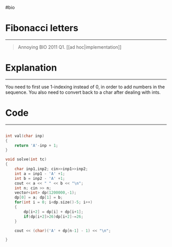 #bio
# Fibonacci letters
---
> Annoying BIO 2011 Q1.  [[ad hoc|implementation]]


# Explanation
---
You need to first use 1-indexing instead of 0, in order to add numbers in the sequence. You also need to convert back to a char after dealing with ints. 

# Code
---
```cpp

int val(char inp)
{
	return 'A'-inp + 1;
}

void solve(int tc)
{
	char inp1,inp2; cin>>inp1>>inp2;
	int a = inp1 - 'A' +1; 
	int b = inp2 - 'A' +1; 
	cout << a << " " << b << "\n";
	int n; cin >> n;
	vector<int> dp(1200000,-1);
	dp[0] = a; dp[1] = b;
	for(int i = 0; i<dp.size()-5; i++)
	{
		dp[i+2] = dp[i] + dp[i+1];
		if(dp[i+2]>26)dp[i+2]-=26;
	}

	cout << (char)('A' + dp[n-1] - 1) << "\n";

}
```
